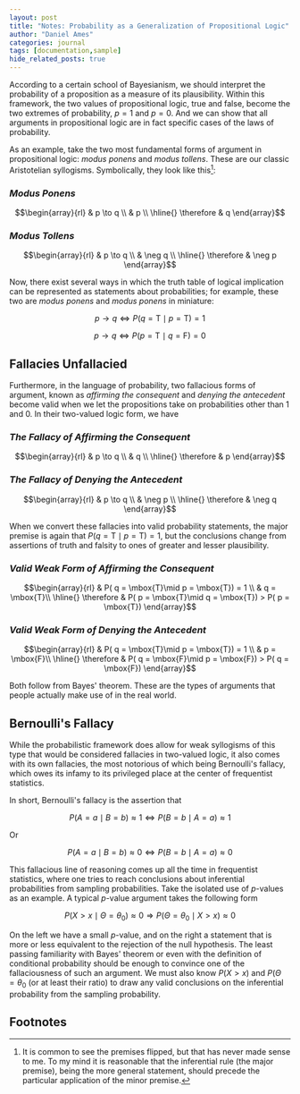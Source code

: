 ```yaml
---
layout: post
title: "Notes: Probability as a Generalization of Propositional Logic"
author: "Daniel Ames"
categories: journal
tags: [documentation,sample]
hide_related_posts: true
---
```


According to a certain school of Bayesianism, we should interpret the probability of a proposition as a measure of its plausibility. Within this framework, the two values of propositional logic, true and false, become the two extremes of probability, $p = 1$ and $p = 0$. And we can show that all arguments in propositional logic are in fact specific cases of the laws of probability.


As an example, take the two most fundamental forms of argument in propositional logic: _modus ponens_ and _modus tollens_.  These are our classic Aristotelian syllogisms. Symbolically, they look like this[^1]:

### _Modus Ponens_
$$\begin{array}{rl}
    & p \to q \\
    & p \\
    \hline{}
    \therefore & q
  \end{array}$$

### _Modus Tollens_
$$\begin{array}{rl}
    & p \to q \\
    & \neg q \\
    \hline{}
    \therefore & \neg p
  \end{array}$$

Now, there exist several ways in which the truth table of logical implication can be represented as statements about probabilities; for example, these two are _modus ponens_ and _modus ponens_ in miniature:

$$
p \to q \Longleftrightarrow P( q = \mbox{T}\mid p = \mbox{T}) = 1
$$

$$
p \to q \Longleftrightarrow P( p = \mbox{T}\mid q = \mbox{F}) = 0
$$


## Fallacies Unfallacied

Furthermore, in the language of probability, two fallacious forms of argument, known as _affirming the consequent_ and _denying the antecedent_ become valid when we let the propositions take on probabilities other than 1 and 0. In their two-valued logic form, we have

### _The Fallacy of Affirming the Consequent_
$$\begin{array}{rl}
    & p \to q \\
    & q \\
    \hline{}
    \therefore & p
  \end{array}$$

### _The Fallacy of Denying the Antecedent_
$$\begin{array}{rl}
    & p \to q \\
    & \neg p \\
    \hline{}
    \therefore & \neg q
  \end{array}$$


When we convert these fallacies into valid probability statements, the major premise is again that $P( q = \mbox{T}\mid p = \mbox{T}) = 1$, but the conclusions change from assertions of truth and falsity to ones of greater and lesser plausibility.

### _Valid Weak Form of Affirming the Consequent_

$$\begin{array}{rl}
    & P( q = \mbox{T}\mid p = \mbox{T}) = 1 \\
    & q = \mbox{T}\\
    \hline{}
    \therefore & P( p = \mbox{T}\mid q = \mbox{T}) > P( p = \mbox{T}) 
  \end{array}$$

### _Valid Weak Form of Denying the Antecedent_

$$\begin{array}{rl}
    & P( q = \mbox{T}\mid p = \mbox{T}) = 1 \\
    & p = \mbox{F}\\
    \hline{}
    \therefore & P( q = \mbox{F}\mid p = \mbox{F}) > P( q = \mbox{F}) 
  \end{array}$$

Both follow from Bayes' theorem. These are the types of arguments that people actually make use of in the real world.

## Bernoulli's Fallacy 

While the probabilistic framework does allow for weak syllogisms of this type that would be considered fallacies in two-valued logic, it also comes with its own fallacies, the most notorious of which being Bernoulli's fallacy, which owes its infamy to its privileged place at the center of frequentist statistics.


In short, Bernoulli's fallacy is the assertion that

$$
P(A = a \mid B = b) \approx 1 \Longleftrightarrow P(B = b \mid A = a) \approx 1 
$$

Or

$$
P(A = a \mid B = b) \approx 0 \Longleftrightarrow P(B = b \mid A = a) \approx 0 
$$

This fallacious line of reasoning comes up all the time in frequentist statistics, where one tries to reach conclusions about inferential probabilities from sampling probabilities. Take the isolated use of $p$-values as an example. A typical $p$-value argument takes the following form

$$
P(X > x \mid \Theta = \theta_{0}) \approx 0 \Longrightarrow P(\Theta = \theta_{0} \mid X > x) \approx 0
$$

On the left we have a small $p$-value, and on the right a statement that is more or less equivalent to the rejection of the null hypothesis. The least passing familiarity with Bayes' theorem or even with the definition of conditional probability should be enough to convince one of the fallaciousness of such an argument. We must also know $P(X > x)$ and $P(\Theta = \theta_{0}$ (or at least their ratio) to draw any valid conclusions on the inferential probability from the sampling probability.

## Footnotes

[^1]: It is common to see the premises flipped, but that has never made sense to me. To my mind it is reasonable that the inferential rule (the major premise), being the more general statement, should precede the particular application of the minor premise.






